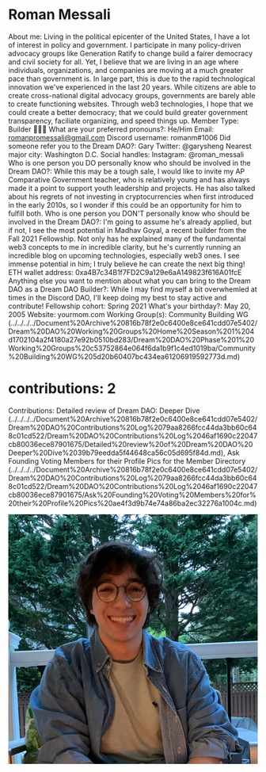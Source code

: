 # Roman Messali

About me: Living in the political epicenter of the United States, I have a lot of interest in policy and government. I participate in many policy-driven advocacy groups like Generation Ratify to change build a fairer democracy and civil society for all. Yet, I believe that we are living in an age where individuals, organizations, and companies are moving at a much greater pace than government is. In large part, this is due to the rapid technological innovation we've experienced in the last 20 years. While citizens are able to create cross-national digital advocacy groups, governments are barely able to create functioning websites. Through web3 technologies, I hope that we could create a better democracy; that we could build greater government transparency, faciliate organizing, and speed things up. 
Member Type: Builder 👷🏾‍♀️
What are your preferred pronouns?: He/Him
Email: romanpromessali@gmail.com
Discord username: romanm#1006
Did someone refer you to the Dream DAO?: Gary Twitter: @garysheng
Nearest major city: Washington D.C.
Social handles: Instagram: @roman_messali
Who is one person you DO personally know who should be involved in the Dream DAO?: While this may be a tough sale, I would like to invite my AP Comparative Government teacher, who is relatively young and has always made it a point to support youth leadership and projects. He has also talked about his regrets of not investing in cryptocurrencies when first introduced in the early 2010s, so I wonder if this could be an opportunity for him to fulfill both. 
Who is one person you DON'T personally know who should be involved in the Dream DAO?: I'm going to assume he's already applied, but if not, I see the most potential in Madhav Goyal, a recent builder from the Fall 2021 Fellowship. Not only has he explained many of the fundamental web3 concepts to me in incredible clarity, but he's currently running an incredible blog on upcoming technologies, especially web3 ones. I see immense potential in him; I truly believe he can create the next big thing!
ETH wallet address: 0xa4B7c34B1f7FD2C9a129e6aA149823f616A01fcE
Anything else you want to mention about what you can bring to the Dream DAO as a Dream DAO Builder?: While I may find myself a bit overwhemled at times in the Discord DAO, I'll keep doing my best to stay active and contribute!
Fellowship cohort: Spring 2021
What's your birthday?: May 20, 2005
Website: yourmom.com
Working Group(s): Community Building WG (../../../../Document%20Archive%20816b78f2e0c6400e8ce641cdd07e5402/Dream%20DAO%20Working%20Groups%20Home%20Season%201%204d1702104a2f4180a27e92b0510bd283/Dream%20DAO%20Phase%201%20Working%20Groups%20c53752864e064f6da1b9f1c4ed1019ba/Community%20Building%20WG%205d20b60407bc434ea61206919592773d.md)
# contributions: 2
Contributions: Detailed review of Dream DAO: Deeper Dive (../../../../Document%20Archive%20816b78f2e0c6400e8ce641cdd07e5402/Dream%20DAO%20Contributions%20Log%2079aa8266fcc44da3bb60c648c01cd522/Dream%20DAO%20Contributions%20Log%2046af1690c22047cb80036ece87901675/Detailed%20review%20of%20Dream%20DAO%20Deeper%20Dive%2039b79eedda5f44648ca56c05d695f84d.md), Ask Founding Voting Members for their Profile Pics for the Member Directory (../../../../Document%20Archive%20816b78f2e0c6400e8ce641cdd07e5402/Dream%20DAO%20Contributions%20Log%2079aa8266fcc44da3bb60c648c01cd522/Dream%20DAO%20Contributions%20Log%2046af1690c22047cb80036ece87901675/Ask%20Founding%20Voting%20Members%20for%20their%20Profile%20Pics%20ae4f3d9b74e74a86ba2ec32276a1004c.md)

![T0118HUTS2U-U01Q0D1S6EM-ab60106fcd62-512.png](../../Dream%20DAO%20Voting%20Member%20List%201790792012994a419257db8f8a7807ff/%5BS2%5D%20Dream%20DAO%20Founding%20Voting%20Member%20List%202c05a57dde504a87a8ced236cce0b149/Roman%20Messali%205c54976b37a34e5c8b1577e36ef14a1d/T0118HUTS2U-U01Q0D1S6EM-ab60106fcd62-512.png)